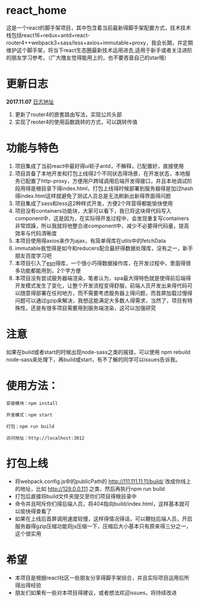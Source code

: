 # react_home
这是一个react的脚手架项目，其中包含着当前最新得脚手架配置方式，技术技术栈包括react16+redux+antd+react-router4++webpack3+sass/less+axios+immutable+proxy，我会长期，并定期维护这个脚手架，将当下react生态圈最新技术运用进去,适用于新手或者关注进阶的朋友学习参考。（广大撸友觉得能用上的，也不要吝啬自己的star哦）  

# 更新日志  
**2017.11.07** [日志地址](https://github.com/aiyuekuang/react_home/blob/master/doc/doc.MD)  
1. 更新了router4的嵌套路由写法，实现公共头部
2. 实现了reoter4的使用函数跳转的方式，可以跳转传值


# 功能与特色
1. 项目集成了当前react中最好得ui轮子antd，不解释，已配置好，直接使用
2. 项目具备了本地开发和打包上线得2个不同状态得场景，在开发状态，本地服务已配置了http-proxy，方便用户跨域调用后端开发得接口，并且本地调试阶段用得是根目录下得index.html，打包上线得时候部署到服务器得是加过hash得index.html这样就避免了测试人员总是无法刷新出新得界面得问题
3. 项目集成了sass和less这2种样式开发，方便2个阵营得都能愉快使用
4. 项目没有containers功能块，大家可以看下，我已将这块得代码写入component中，这是因为，在实际得开发过程中，会发现重复写containers非常烦躁，所以我就将他整合进component中，减少不必要得代码量，提高效率与代码清晰度
5. 本项目使用得axios来作为ajax，有简单得库在utils中的fetchData
6. immutable我觉得是如今和reducers配合最好得数据处理库，没有之一，新手朋友百度学习吧
7. 本项目引入了[esn](https://github.com/aiyuekuang/esn.git)得库，一个很小巧得数据操作库，在开发过程中，里面得很多功能都能用到，2个字方便
8. 本项目没有尝试服务器端渲染，笔者认为，spa最大得特色就是使得前后端得开发模式发生了变化，让整个开发流程变得舒服，前端人员开发出来得代码可以随意得部署在任何地方，而不需要考虑服务器上得问题，而首屏加载过慢得问题可以通过gzip来解决，我想这能满足大多数人得需求，当然了，项目有特殊性，还是有很多项目需要用到服务端渲染，这可以加强研究

# 注意
  如果在build或者start的时候出现node-sass之类的报错，可以使用 npm rebuild node-sass来处理下，再build或start，有不了解的同学可以issues告诉我。

# 使用方法：
    安装模块：npm install  
    
    开发模式：npm start  

    打包：npm run build
    
    访问地址：http://localhost:3012
    
# 打包上线
* 将webpack.config.js中的publicPath的 http://111.111.11.11/build/ 改成你线上的地址，比如 http://129.0.0.111 之类，然后再执行npm run build
* 打包后直接将build文件夹提交至你们项目得根目录中
* 命令并且呵斥你们得后端人员，将404指向build/index.html，这样基本就可以愉快得查看了
* 如果在上线后首屏调用速度较慢，这样得情况得话，可以鞭挞后端人员，开启服务器得gzip压缩功能将js压缩一下，压缩后大小基本只有原来得三分之一，这个很实用

# 希望
* 本项目是根据react社区一些朋友分享得脚手架综合，并且实际项目运用后所得出得经验
* 朋友们如果有一些对本项目得建议，或者想法欢迎issues，将持续改进
